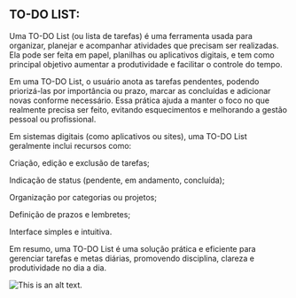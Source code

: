 ﻿## TO-DO LIST:

Uma TO-DO List (ou lista de tarefas) é uma ferramenta usada para organizar, planejar e acompanhar atividades que precisam ser realizadas. Ela pode ser feita em papel, planilhas ou aplicativos digitais, e tem como principal objetivo aumentar a produtividade e facilitar o controle do tempo.

Em uma TO-DO List, o usuário anota as tarefas pendentes, podendo priorizá-las por importância ou prazo, marcar as concluídas e adicionar novas conforme necessário. Essa prática ajuda a manter o foco no que realmente precisa ser feito, evitando esquecimentos e melhorando a gestão pessoal ou profissional.

Em sistemas digitais (como aplicativos ou sites), uma TO-DO List geralmente inclui recursos como:

Criação, edição e exclusão de tarefas;

Indicação de status (pendente, em andamento, concluída);

Organização por categorias ou projetos;

Definição de prazos e lembretes;

Interface simples e intuitiva.

Em resumo, uma TO-DO List é uma solução prática e eficiente para gerenciar tarefas e metas diárias, promovendo disciplina, clareza e produtividade no dia a dia.

![This is an alt text.](https://encrypted-tbn0.gstatic.com/images?q=tbn:ANd9GcSLZM4Cx9JGxpIyBWbsr9YqpMJtAQUgcqmIQg&s")